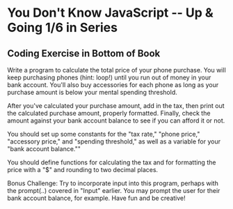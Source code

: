 # You Don't Know JavaScript -- Up & Going 1/6 in Series

## Coding Exercise in Bottom of Book

Write a program to calculate the total price of your phone purchase. You will keep purchasing phones (hint: loop!) until you run out of money in your bank account. You'll also buy accessories for each phone as long as your purchase amount is below your mental spending threshold.

After you've calculated your purchase amount, add in the tax, then print out the calculated purchase amount, properly formatted. Finally, check the amount against your bank account balance to see if you can afford it or not.

You should set up some constants for the "tax rate," "phone price," "accessory price," and "spending threshold," as well as a variable for your "bank account balance.""

You should define functions for calculating the tax and for formatting the price with a "$" and rounding to two decimal places.

Bonus Challenge: Try to incorporate input into this program, perhaps with the prompt(..) covered in "Input" earlier. You may prompt the user for their bank account balance, for example. Have fun and be creative!
